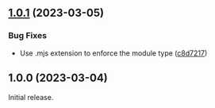 ## [1.0.1](https://github.com/prantlf/mv.js/compare/v1.0.0...v1.0.1) (2023-03-05)


### Bug Fixes

* Use .mjs extension to enforce the module type ([c8d7217](https://github.com/prantlf/mv.js/commit/c8d7217558197f52752a0d3dc2c3b35bc9ff02dc))

## 1.0.0 (2023-03-04)

Initial release.

